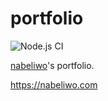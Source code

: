 # portfolio

![Node.js CI](https://github.com/nabeliwo/portfolio/workflows/Node.js%20CI/badge.svg)

[nabeliwo](https://twitter.com/nabeliwo)'s portfolio.

https://nabeliwo.com
